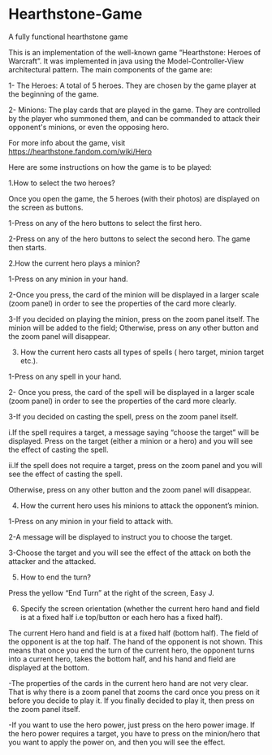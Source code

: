 # Hearthstone-Game
A fully functional hearthstone game

This is an implementation of the well-known game “Hearthstone: Heroes of Warcraft”. It was implemented in java using the Model-Controller-View architectural pattern. The main components of the game are: 

1- The Heroes: A total of 5 heroes. They are chosen by the game player at the beginning of the game. 

2- Minions: The play cards that are played in the game. They are controlled by the player who summoned them, and can be commanded to attack their opponent's minions, or even the opposing hero. 

For more info about the game, visit https://hearthstone.fandom.com/wiki/Hero 

 

Here are some instructions on how the game is to be played: 

1.How to select the two heroes? 

Once you open the game, the 5 heroes (with their photos) are displayed on the screen as buttons.  

1-Press on any of the hero buttons to select the first hero. 

2-Press on any of the hero buttons to select the second hero. The game then starts. 

 

 

2.How the current hero plays a minion? 

1-Press on any minion in your hand. 

2-Once you press, the card of the minion will be displayed in a larger scale (zoom panel) in order to see the properties of the card more clearly. 

3-If you decided on playing the minion, press on the zoom panel itself. The minion will be added to the field; Otherwise, press on any other button and the zoom panel will disappear. 

 

 

3. How the current hero casts all types of spells ( hero target, minion target etc.). 

1-Press on any spell in your hand. 

2- Once you press, the card of the spell will be displayed in a larger scale (zoom panel) in order to see the properties of the card more clearly. 

3-If you decided on casting the spell, press on the zoom panel itself. 

i.If the spell requires a target, a message saying “choose the target” will be displayed. Press on the target (either a minion or a hero) and you will see the effect of casting the spell. 

ii.If the spell does not require a target, press on the zoom panel and you will see the effect of casting the spell. 

Otherwise, press on any other button and the zoom panel will disappear. 

4. How the current hero uses his minions to attack the opponent’s minion. 

 

1-Press on any minion in your field to attack with. 

2-A message will be displayed to instruct you to choose the target. 

3-Choose the target and you will see the effect of the attack on both the attacker and the attacked. 

 

 

5. How to end the turn? 

 

Press the yellow “End Turn” at the right of the screen, Easy J. 

 

 

6. Specify the screen orientation (whether the current hero hand and field is at a fixed half i.e top/button or each hero has a fixed half). 

 

The current Hero hand and field is at a fixed half (bottom half). The field of the opponent is at the top half. The hand of the opponent is not shown. This means that once you end the turn of the current hero, the opponent turns into a current hero, takes the bottom half, and his hand and field are displayed at the bottom. 

 

-The properties of the cards in the current hero hand are not very clear. That is why there is a zoom panel that zooms the card once you press on it before you decide to play it. If you finally decided to play it, then press on the zoom panel itself. 

 

-If you want to use the hero power, just press on the hero power image. If the hero power requires a target, you have to press on the minion/hero that you want to apply the power on, and then you will see the effect. 

 

 

 

 

 
